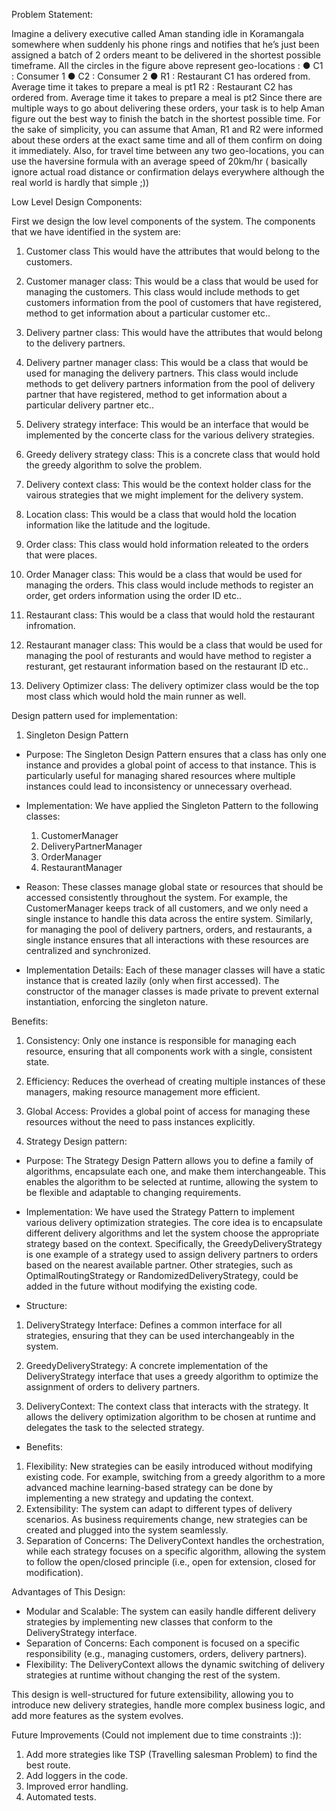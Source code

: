 Problem Statement:

Imagine a delivery executive called Aman standing idle in Koramangala somewhere when suddenly his
phone rings and notifies that he’s just been assigned a batch of 2 orders meant to be delivered in the
shortest possible timeframe.
All the circles in the figure above represent geo-locations :
● C1 : Consumer 1
● C2 : Consumer 2
● R1 : Restaurant C1 has ordered from. Average time it takes to prepare a meal is pt1
R2 : Restaurant C2 has ordered from. Average time it takes to prepare a meal is pt2
Since there are multiple ways to go about delivering these orders, your task is to help Aman figure out
the best way to finish the batch in the shortest possible time.
For the sake of simplicity, you can assume that Aman, R1 and R2 were informed about these orders at
the exact same time and all of them confirm on doing it immediately. Also, for travel time between
any two geo-locations, you can use the haversine formula with an average speed of 20km/hr (
basically ignore actual road distance or confirmation delays everywhere although the real world is
hardly that simple ;))

Low Level Design Components:

First we design the low level components of the system. The components that we have identified in the system are:

1) Customer class
This would have the attributes that would belong to the customers.

2) Customer manager class:
This would be a class that would be used for managing the customers. This class would include methods to get customers information from the pool of customers that have registered, method to get information about a particular customer etc..

3) Delivery partner class:
This would have the attributes that would belong to the delivery partners.

4) Delivery partner manager class:
This would be a class that would be used for managing the delivery partners. This class would include methods to get delivery partners 
information from the pool of delivery partner that have registered, method to get information about a particular delivery partner etc..

5) Delivery strategy interface:
This would be an interface that would be implemented by the concerte class for the various delivery strategies.

6) Greedy delivery strategy class:
This is a concrete class that would hold the greedy algorithm to solve the problem.

7) Delivery context class:
This would be the context holder class for the vairous strategies that we might implement for the delivery system.

8) Location class:
This would be a class that would hold the location information like the latitude and the logitude.

9) Order class:
This class would hold information releated to the orders that were places.

10) Order Manager class:
This would be a class that would be used for managing the orders. This class would include methods to register an order, get orders information
using the order ID etc..

11) Restaurant class:
This would be a class that would hold the restaurant infromation.

12) Restaurant manager class:
This would be a class that would be used for managing the pool of resturants and would have method to register a resturant, get restaurant information based on the restaurant ID etc..

13) Delivery Optimizer class:
The delivery optimizer class would be the top most class which would hold the main runner as well.


Design pattern used for implementation:


1) Singleton Design Pattern

- Purpose: 
The Singleton Design Pattern ensures that a class has only one instance and provides a global point of access to that instance. This is particularly useful for managing shared resources where multiple instances could lead to inconsistency or unnecessary overhead.

- Implementation:
We have applied the Singleton Pattern to the following classes:
    1) CustomerManager
    2) DeliveryPartnerManager
    3) OrderManager
    4) RestaurantManager

- Reason:
These classes manage global state or resources that should be accessed consistently throughout the system. For example, the CustomerManager keeps track of all customers, and we only need a single instance to handle this data across the entire system. Similarly, for managing the pool of delivery partners, orders, and restaurants, a single instance ensures that all interactions with these resources are centralized and synchronized.

- Implementation Details:
Each of these manager classes will have a static instance that is created lazily (only when first accessed).
The constructor of the manager classes is made private to prevent external instantiation, enforcing the singleton nature.

Benefits:

1) Consistency: Only one instance is responsible for managing each resource, ensuring that all components work with a single, consistent state.
2) Efficiency: Reduces the overhead of creating multiple instances of these managers, making resource management more efficient.
3) Global Access: Provides a global point of access for managing these resources without the need to pass instances explicitly.

2) Strategy Design pattern:

- Purpose: 
The Strategy Design Pattern allows you to define a family of algorithms, encapsulate each one, and make them interchangeable. This enables the algorithm to be selected at runtime, allowing the system to be flexible and adaptable to changing requirements.

- Implementation:
We have used the Strategy Pattern to implement various delivery optimization strategies. The core idea is to encapsulate different delivery algorithms and let the system choose the appropriate strategy based on the context.
Specifically, the GreedyDeliveryStrategy is one example of a strategy used to assign delivery partners to orders based on the nearest available partner. Other strategies, such as OptimalRoutingStrategy or RandomizedDeliveryStrategy, could be added in the future without modifying the existing code.

- Structure:

1) DeliveryStrategy Interface: 
Defines a common interface for all strategies, ensuring that they can be used interchangeably in the system.

2) GreedyDeliveryStrategy: 
A concrete implementation of the DeliveryStrategy interface that uses a greedy algorithm to optimize the assignment of orders to delivery partners.

3) DeliveryContext: The context class that interacts with the strategy. It allows the delivery optimization algorithm to be chosen at runtime and delegates the task to the selected strategy.

- Benefits:
1) Flexibility: New strategies can be easily introduced without modifying existing code. For example, switching from a greedy algorithm to a more advanced machine learning-based strategy can be done by implementing a new strategy and updating the context.
2) Extensibility: The system can adapt to different types of delivery scenarios. As business requirements change, new strategies can be created and plugged into the system seamlessly.
3) Separation of Concerns: The DeliveryContext handles the orchestration, while each strategy focuses on a specific algorithm, allowing the system to follow the open/closed principle (i.e., open for extension, closed for modification).

Advantages of This Design:

- Modular and Scalable: The system can easily handle different delivery strategies by implementing new classes that conform to the DeliveryStrategy interface.
- Separation of Concerns: Each component is focused on a specific responsibility (e.g., managing customers, orders, delivery partners).
- Flexibility: The DeliveryContext allows the dynamic switching of delivery strategies at runtime without changing the rest of the system.

This design is well-structured for future extensibility, allowing you to introduce new delivery strategies, handle more complex business logic, and add more features as the system evolves.

Future Improvements (Could not implement due to time constraints :)):

1) Add more strategies like TSP (Travelling salesman Problem) to find the best route.
2) Add loggers in the code.
3) Improved error handling.
4) Automated tests.

